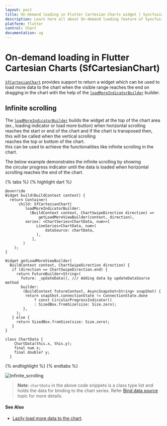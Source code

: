 ```yaml
---
layout: post
title: On-demand loading in Flutter Cartesian Charts widget | Syncfusion 
description: Learn here all about On-demand loading feature of Syncfusion Flutter Cartesian Charts (SfCartesianChart) widget and more.
platform: flutter
control: Chart
documentation: ug
---
```


# On-demand loading in Flutter Cartesian Charts (SfCartesianChart)

[`SfCartesianChart`](https://pub.dev/documentation/syncfusion_flutter_charts/latest/charts/SfCartesianChart-class.html) provides support to return a widget which can be used to load more data to the chart when the visible range reaches the end on dragging in the chart with the help of the [`loadMoreIndicatorBuilder`](https://pub.dev/documentation/syncfusion_flutter_charts/latest/charts/SfCartesianChart/loadMoreIndicatorBuilder.html) builder.

## Infinite scrolling

The [`loadMoreIndicatorBuilder`](https://pub.dev/documentation/syncfusion_flutter_charts/latest/charts/SfCartesianChart/loadMoreIndicatorBuilder.html) builds the widget at the top of the chart area (ex., loading indicator or load more button) when horizontal scrolling reaches the start or end of the chart and if the chart is transposed then, this will be called when the vertical scrolling reaches the top or bottom of the chart. this can be used to achieve the functionalities like infinite scrolling in the chart.

The below example demonstrates the infinite scrolling by showing the circular progress indicator until the data is loaded when horizontal scrolling reaches the end of the chart.

{% tabs %}
{% highlight dart %}

    @override
    Widget build(BuildContext context) {
      return Container(
          child: SfCartesianChart(
             loadMoreIndicatorBuilder:
               (BuildContext context, ChartSwipeDirection direction) =>
                   getLoadMoreViewBuilder(context, direction),
             series: <ChartSeries<ChartData, num>>[
                  LineSeries<ChartData, num>(
                      dataSource: chartData,
                  ),
                ],
            )
        );
    }

    Widget getLoadMoreViewBuilder(
      BuildContext context, ChartSwipeDirection direction) {
       if (direction == ChartSwipeDirection.end) {
         return FutureBuilder<String>(
           future: _updateData(), /// Adding data by updateDataSource method
           builder:
            (BuildContext futureContext, AsyncSnapshot<String> snapShot) {
             return snapShot.connectionState != ConnectionState.done
                 ? const CircularProgressIndicator()
                 : SizedBox.fromSize(size: Size.zero);
            },
         );
       } else {
         return SizedBox.fromSize(size: Size.zero);
       }
    }

    class ChartData {
        ChartData(this.x, this.y);
        final num x;
        final double? y;
      }

{% endhighlight %}
{% endtabs %}

![Infinite_scrolling](images/on-demand-loading/infinite_scrolling.gif)

>**Note**: `chartData` in the above code snippets is a class type list and holds the data for binding to the chart series. Refer [Bind data source](https://help.syncfusion.com/flutter/cartesian-charts/getting-started#bind-data-source) topic for more details.

#### See Also

* [Lazily load more data to the chart](https://support.syncfusion.com/kb/article/10855/how-to-lazily-load-more-data-to-the-chart-sfcartesianchart).